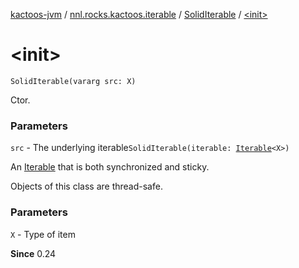 [kactoos-jvm](../../index.md) / [nnl.rocks.kactoos.iterable](../index.md) / [SolidIterable](index.md) / [&lt;init&gt;](.)

# &lt;init&gt;

`SolidIterable(vararg src: X)`

Ctor.

### Parameters

`src` - The underlying iterable`SolidIterable(iterable: `[`Iterable`](https://kotlinlang.org/api/latest/jvm/stdlib/kotlin.collections/-iterable/index.html)`<X>)`

An [Iterable](https://kotlinlang.org/api/latest/jvm/stdlib/kotlin.collections/-iterable/index.html) that is both synchronized and sticky.

Objects of this class are thread-safe.

### Parameters

`X` - Type of item

**Since**
0.24

